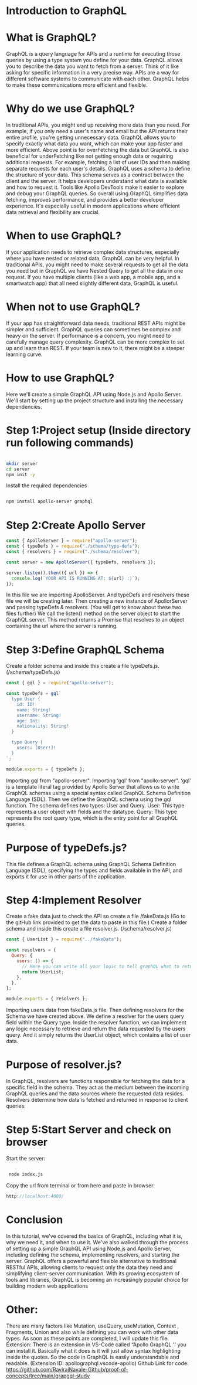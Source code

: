 # Introduction to GraphQL

# What is GraphQL?

GraphQL is a query language for APIs and a runtime for executing those queries by using a type system you define for your data.
GraphQL allows you to describe the data you want to fetch from a server. Think of it like asking for specific information in a very precise way.
APIs are a way for different software systems to communicate with each other. GraphQL helps to make these communications more efficient and flexible.

# Why do we use GraphQL?

In traditional APIs, you might end up receiving more data than you need. For example, if you only need a user's name and email but the API returns their entire profile, you're getting unnecessary data. GraphQL allows you to specify exactly what data you want, which can make your app faster and more efficient.
Above point is for overFetching the data but GraphQL is also beneficial for underFetching like not getting enough data or requiring additional requests. For example, fetching a list of user IDs and then making separate requests for each user's details.
GraphQL uses a schema to define the structure of your data. This schema serves as a contract between the client and the server. It helps developers understand what data is available and how to request it.
Tools like Apollo DevTools make it easier to explore and debug your GraphQL queries.
So overall using GraphQL simplifies data fetching, improves performance, and provides a better developer experience. It's especially useful in modern applications where efficient data retrieval and flexibility are crucial.

# When to use GraphQL?

If your application needs to retrieve complex data structures, especially where you have nested or related data, GraphQL can be very helpful.
In traditional APIs, you might need to make several requests to get all the data you need but in GraphQL we have Nested Query to get all the data in one request.
If you have multiple clients (like a web app, a mobile app, and a smartwatch app) that all need slightly different data, GraphQL is useful.

# When not to use GraphQL?

If your app has straightforward data needs, traditional REST APIs might be simpler and sufficient.
GraphQL queries can sometimes be complex and heavy on the server. If performance is a concern, you might need to carefully manage query complexity.
GraphQL can be more complex to set up and learn than REST. If your team is new to it, there might be a steeper learning curve.

# How to use GraphQL?

Here we'll create a simple GraphQL API using Node.js and Apollo Server. We'll start by setting up the project structure and installing the necessary dependencies.

# Step 1:Project setup (Inside directory run following commands)

```bash

mkdir server
cd server
npm init -y

```

Install the required dependencies

```bash

npm install apollo-server graphql

```

# Step 2:Create Apollo Server

```js
const { ApolloServer } = require("apollo-server");
const { typeDefs } = require("./schema/type-defs");
const { resolvers } = require("./schema/resolver");

const server = new ApolloServer({ typeDefs, resolvers });

server.listen().then(({ url }) => {
  console.log(`YOUR API IS RUNNING AT: ${url} :)`);
});
```

In this file we are importing ApolloServer. And typeDefs and resolvers these file we will be creating later.
Then creating a new instance of ApollorServer and passing typeDefs & resolvers. (You will get to know about these two files further)
We call the listen() method on the server object to start the GraphQL server. This method returns a Promise that resolves to an object containing the url where the server is running.

# Step 3:Define GraphQL Schema

Create a folder schema and inside this create a file typeDefs.js. (/schema/typeDefs.js)

```js
const { gql } = require("apollo-server");

const typeDefs = gql`
  type User {
    id: ID!
    name: String!
    username: String!
    age: Int!
    nationality: String!
  }

  type Query {
    users: [User!]!
  }
`;

module.exports = { typeDefs };
```

Importing gql from "apollo-server". Importing ‘gql’ from "apollo-server". ‘gql’ is a template literal tag provided by Apollo Server that allows us to write GraphQL schemas using a special syntax called GraphQL Schema Definition Language (SDL).
Then we define the GraphQL schema using the gql function. The schema defines two types: User and Query.
User: This type represents a user object with fields and the datatype.
Query: This type represents the root query type, which is the entry point for all GraphQL queries.

# Purpose of typeDefs.js?

This file defines a GraphQL schema using GraphQL Schema Definition Language (SDL), specifying the types and fields available in the API, and exports it for use in other parts of the application.

# Step 4:Implement Resolver

Create a fake data just to check the API so create a file /fakeData.js (Go to the gitHub link provided to get the data to paste in this file.)
Create a folder schema and inside this create a file resolver.js. (/schema/resolver.js)

```js
const { UserList } = require("../fakeData");

const resolvers = {
  Query: {
    users: () => {
      // Here you can write all your logic to tell graphQL what to return
      return UserList;
    },
  },
};

module.exports = { resolvers };
```

Importing users data from fakeData.js file.
Then defining resolvers for the Schema we have created above.
We define a resolver for the users query field within the Query type.
Inside the resolver function, we can implement any logic necessary to retrieve and return the data requested by the users query. And it simply returns the UserList object, which contains a list of user data.

# Purpose of resolver.js?

In GraphQL, resolvers are functions responsible for fetching the data for a specific field in the schema. They act as the medium between the incoming GraphQL queries and the data sources where the requested data resides. Resolvers determine how data is fetched and returned in response to client queries.

# Step 5:Start Server and check on browser

Start the server:

```bash

 node index.js

```

Copy the url from terminal or from here and paste in browser:

```js
http://localhost:4000/

```

# Conclusion

In this tutorial, we've covered the basics of GraphQL, including what it is, why we need it, and when to use it. We've also walked through the process of setting up a simple GraphQL API using Node.js and Apollo Server, including defining the schema, implementing resolvers, and starting the server.
GraphQL offers a powerful and flexible alternative to traditional RESTful APIs, allowing clients to request only the data they need and simplifying client-server communication. With its growing ecosystem of tools and libraries, GraphQL is becoming an increasingly popular choice for building modern web applications

# Other:

There are many factors like Mutation, useQuery, useMutation, Context , Fragments, Union and also while defining you can work with other data types. As soon as these points are completed, I will update this file.
Extension: There is an extension in VS-Code called “Apollo GraphQL '' you can install it. Basically what it does is it will just allow syntax highlighting inside the quotes. So the code in GraphQL is easily understandable and readable. (Extension ID: apollographql.vscode-apollo)
Github Link for code: https://github.com/RavirajNavale-Github/proof-of-concepts/tree/main/grapgql-study
